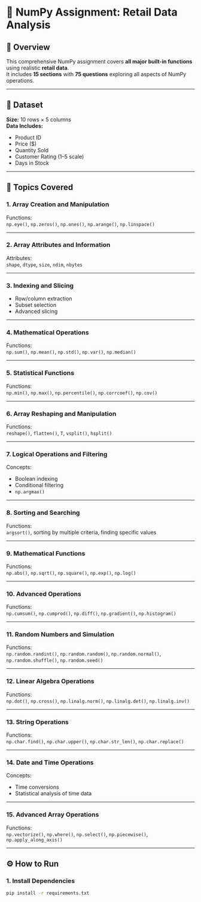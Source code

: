 # 🧮 NumPy Assignment: Retail Data Analysis

## 📘 Overview
This comprehensive NumPy assignment covers **all major built-in functions** using realistic **retail data**.  
It includes **15 sections** with **75 questions** exploring all aspects of NumPy operations.

---

## 🧾 Dataset
**Size:** 10 rows × 5 columns  
**Data Includes:**
- Product ID  
- Price ($)  
- Quantity Sold  
- Customer Rating (1–5 scale)  
- Days in Stock  

---

## 🧠 Topics Covered

### 1. Array Creation and Manipulation
Functions:  
`np.eye()`, `np.zeros()`, `np.ones()`, `np.arange()`, `np.linspace()`

---

### 2. Array Attributes and Information
Attributes:  
`shape`, `dtype`, `size`, `ndim`, `nbytes`

---

### 3. Indexing and Slicing
- Row/column extraction  
- Subset selection  
- Advanced slicing  

---

### 4. Mathematical Operations
Functions:  
`np.sum()`, `np.mean()`, `np.std()`, `np.var()`, `np.median()`

---

### 5. Statistical Functions
Functions:  
`np.min()`, `np.max()`, `np.percentile()`, `np.corrcoef()`, `np.cov()`

---

### 6. Array Reshaping and Manipulation
Functions:  
`reshape()`, `flatten()`, `T`, `vsplit()`, `hsplit()`

---

### 7. Logical Operations and Filtering
Concepts:  
- Boolean indexing  
- Conditional filtering  
- `np.argmax()`

---

### 8. Sorting and Searching
Functions:  
`argsort()`, sorting by multiple criteria, finding specific values  

---

### 9. Mathematical Functions
Functions:  
`np.abs()`, `np.sqrt()`, `np.square()`, `np.exp()`, `np.log()`

---

### 10. Advanced Operations
Functions:  
`np.cumsum()`, `np.cumprod()`, `np.diff()`, `np.gradient()`, `np.histogram()`

---

### 11. Random Numbers and Simulation
Functions:  
`np.random.randint()`, `np.random.random()`, `np.random.normal()`, `np.random.shuffle()`, `np.random.seed()`

---

### 12. Linear Algebra Operations
Functions:  
`np.dot()`, `np.cross()`, `np.linalg.norm()`, `np.linalg.det()`, `np.linalg.inv()`

---

### 13. String Operations
Functions:  
`np.char.find()`, `np.char.upper()`, `np.char.str_len()`, `np.char.replace()`

---

### 14. Date and Time Operations
Concepts:
- Time conversions  
- Statistical analysis of time data  

---

### 15. Advanced Array Operations
Functions:  
`np.vectorize()`, `np.where()`, `np.select()`, `np.piecewise()`, `np.apply_along_axis()`

---

## ⚙️ How to Run

### 1. Install Dependencies
```bash
pip install -r requirements.txt
